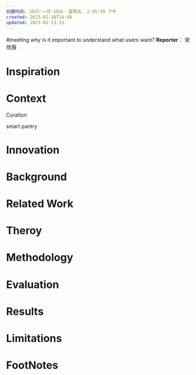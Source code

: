 ```yaml
---
创建时间: 2025-一月-10日  星期五, 2:05:39 下午
created: 2025-01-10T14:46
updated: 2025-02-13-13.
---
```

#meeting 
why is it important to understand what users want?
**Reporter**： 宋欣薇

# Inspiration


# Context
Curation

smart pantry

# Innovation



# Background



# Related Work



# Theroy



# Methodology



# Evaluation



# Results



# Limitations



# FootNotes
